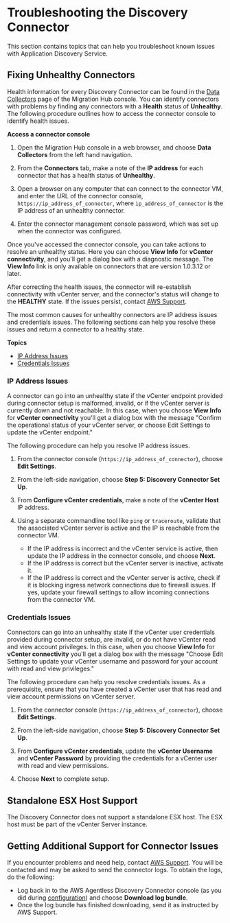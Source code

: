 # Troubleshooting the Discovery Connector<a name="agentless-troubleshooting"></a>

This section contains topics that can help you troubleshoot known issues with Application Discovery Service\.

## Fixing Unhealthy Connectors<a name="fixing-unhealthy-connectors"></a>

Health information for every Discovery Connector can be found in the [Data Collectors](https://console.aws.amazon.com/migrationhub/discover/datacollectors?type=connector) page of the Migration Hub console\. You can identify connectors with problems by finding any connectors with a **Health** status of **Unhealthy**\. The following procedure outlines how to access the connector console to identify health issues\.

**Access a connector console**

1. Open the Migration Hub console in a web browser, and choose **Data Collectors** from the left hand navigation\.

1. From the **Connectors** tab, make a note of the **IP address** for each connector that has a health status of **Unhealthy**\.

1. Open a browser on any computer that can connect to the connector VM, and enter the URL of the connector console, `https://ip_address_of_connector`, where `ip_address_of_connector` is the IP address of an unhealthy connector\.

1. Enter the connector management console password, which was set up when the connector was configured\.

Once you've accessed the connector console, you can take actions to resolve an unhealthy status\. Here you can choose **View Info** for **vCenter connectivity**, and you'll get a dialog box with a diagnostic message\. The **View Info** link is only available on connectors that are version 1\.0\.3\.12 or later\.

After correcting the health issues, the connector will re\-establish connectivity with vCenter server, and the connector's status will change to the **HEALTHY** state\. If the issues persist, contact [AWS Support](https://aws.amazon.com/contact-us/)\.

The most common causes for unhealthy connectors are IP address issues and credentials issues\. The following sections can help you resolve these issues and return a connector to a healthy state\. 

**Topics**
+ [IP Address Issues](#vcenter-ip-issues)
+ [Credentials Issues](#vcenter-credentials-issues)

### IP Address Issues<a name="vcenter-ip-issues"></a>

A connector can go into an unhealthy state if the vCenter endpoint provided during connector setup is malformed, invalid, or if the vCenter server is currently down and not reachable\. In this case, when you choose **View Info** for **vCenter connectivity** you'll get a dialog box with the message "Confirm the operational status of your vCenter server, or choose Edit Settings to update the vCenter endpoint\."

The following procedure can help you resolve IP address issues\.

1. From the connector console \(`https://ip_address_of_connector`\), choose **Edit Settings**\.

1. From the left\-side navigation, choose **Step 5: Discovery Connector Set Up**\. 

1. From **Configure vCenter credentials**, make a note of the **vCenter Host** IP address\.

1. Using a separate commandline tool like `ping` or `traceroute`, validate that the associated vCenter server is active and the IP is reachable from the connector VM\.
   + If the IP address is incorrect and the vCenter service is active, then update the IP address in the connector console, and choose **Next**\.
   + If the IP address is correct but the vCenter server is inactive, activate it\.
   + If the IP address is correct and the vCenter server is active, check if it is blocking ingress network connections due to firewall issues\. If yes, update your firewall settings to allow incoming connections from the connector VM\.

### Credentials Issues<a name="vcenter-credentials-issues"></a>

Connectors can go into an unhealthy state if the vCenter user credentials provided during connector setup, are invalid, or do not have vCenter read and view account privileges\. In this case, when you choose **View Info** for **vCenter connectivity** you'll get a dialog box with the message "Choose Edit Settings to update your vCenter username and password for your account with read and view privileges\."

The following procedure can help you resolve credentials issues\. As a prerequisite, ensure that you have created a vCenter user that has read and view account permissions on vCenter server\.

1. From the connector console \(`https://ip_address_of_connector`\), choose **Edit Settings**\.

1. From the left\-side navigation, choose **Step 5: Discovery Connector Set Up**\. 

1. From **Configure vCenter credentials**, update the **vCenter Username** and **vCenter Password** by providing the credentials for a vCenter user with read and view permissions\.

1. Choose **Next** to complete setup\.

## Standalone ESX Host Support<a name="standalone-esx-host"></a>

The Discovery Connector does not support a standalone ESX host\. The ESX host must be part of the vCenter Server instance\.

## Getting Additional Support for Connector Issues<a name="additional-connector-support"></a>

If you encounter problems and need help, contact [AWS Support](https://aws.amazon.com/contact-us/)\. You will be contacted and may be asked to send the connector logs\. To obtain the logs, do the following:
+ Log back in to the AWS Agentless Discovery Connector console \(as you did during [configuration](configure-connector.md)\) and choose **Download log bundle**\.
+ Once the log bundle has finished downloading, send it as instructed by AWS Support\.